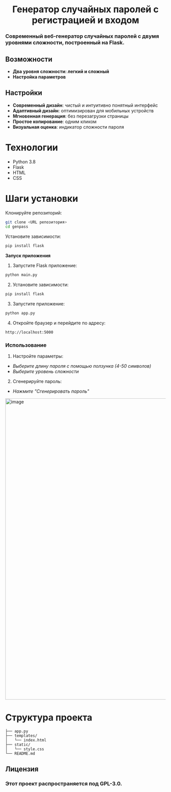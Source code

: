  <h1 align="center">Генератор случайных паролей с регистрацией и входом</h1>
 
### Современный веб-генератор случайных паролей с двумя уровнями сложности, построенный на Flask.

## Возможности
- **Два уровня сложности: легкий и сложный**
- **Настройка параметров**
   

## Настройки
- **Современный дизайн**: чистый и интуитивно понятный интерфейс
- **Адаптивный дизайн**: оптимизирован для мобильных устройств
- **Мгновенная генерация**: без перезагрузки страницы
- **Простое копирование**: одним кликом
- **Визуальная оценка**: индикатор сложности пароля

# Технологии
- Python 3.8
- Flask
- HTML
- CSS
  
# Шаги установки
Клонируйте репозиторий:

```bash
git clone <URL репозитория>
cd genpass
```
Установите зависимости:
```bash
pip install flask
```

**Запуск приложения**
1. Запустите Flask приложение:
```bash
python main.py
```
2. Установите зависимости:

```bash
pip install flask
```
3. Запустите приложение:

```bash
python app.py
```

4. Откройте браузер и перейдите по адресу:

```text
http://localhost:5000
```

### Использование
1. Настройте параметры:

  - *Выберите длину пароля с помощью ползунка (4-50 символов)*
  - *Выберите уровень сложности*

2. Сгенерируйте пароль:

  - *Нажмите "Сгенерировать пароль"*


<img width="1907" height="944" alt="image" src="https://github.com/user-attachments/assets/cbd4e37d-f568-46b6-86fa-ed12821f041d" />


# Структура проекта

```text
├── app.py               
├── templates/
│   └── index.html      
├── static/
│   └── style.css        
└── README.md             
```
## Лицензия

### Этот проект распространяется под GPL-3.0.

